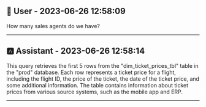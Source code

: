 
## 👤 User - 2023-06-26 12:58:09

How many sales agents do we have?

---

## 🅰️ Assistant - 2023-06-26 12:58:14

This query retrieves the first 5 rows from the "dim_ticket_prices_tbl" table in the "prod" database. Each row represents a ticket price for a flight, including the flight ID, the price of the ticket, the date of the ticket price, and some additional information. The table contains information about ticket prices from various source systems, such as the mobile app and ERP.

---
